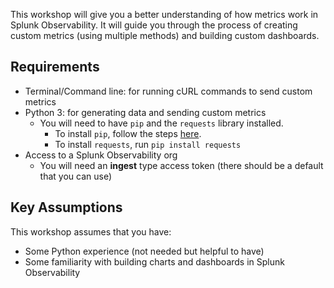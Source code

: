 This workshop will give you a better understanding of how metrics work in Splunk Observability. It will guide you through the process of creating custom metrics (using multiple methods) and building custom dashboards.

## Requirements

- Terminal/Command line: for running cURL commands to send custom metrics
- Python 3: for generating data and sending custom metrics
	- You will need to have `pip` and the `requests` library installed. 
		- To install `pip`, follow the steps [here](https://pip.pypa.io/en/stable/installation).
		- To install `requests`, run `pip install requests`
- Access to a Splunk Observability org
	- You will need an **ingest** type access token (there should be a default that you can use)

## Key Assumptions

This workshop assumes that you have:

- Some Python experience (not needed but helpful to have)
- Some familiarity with building charts and dashboards in Splunk Observability